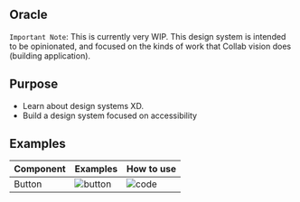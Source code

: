 ## Oracle

`Important Note`: This is currently very WIP.
This design system is intended to be opinionated, and focused on the kinds of work that Collab vision does (building application).

## Purpose

- Learn about design systems XD.
- Build a design system focused on accessibility


## Examples


| Component              | Examples                     | How to use              |
| ---------------------- | ---------------------------- | ----------------------- |
| Button | ![button](https://user-images.githubusercontent.com/73212666/156272255-dba2f3ff-dbfb-49f4-8b12-cb9be3493799.gif) |   ![code](https://user-images.githubusercontent.com/73212666/156272470-12c6133a-79f6-40ad-8acc-36a90110775b.png)|

